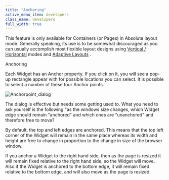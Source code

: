 ```yaml
---
title: "Anchoring"
active_menu_item: developers
class_name: developers
full_width: true
---
```



This feature is only available for Containers (or Pages) in Absolute layout mode. Generally speaking, its use is to be somewhat discouraged as you can usually accomplish most flexible layout designs using [Vertical / Horizontal](../responsive-/-adaptive-/-fluid-design/absolute-and-relative-layout.htm) modes and [Adaptive Layouts](../responsive-/-adaptive-/-fluid-design/adaptive-layout-rules.htm) .

Anchoring

Each Widget has an Anchor property. If you click on it, you will see a pop-up rectangle appear with for possible locations you can select. It is possible to select a number of these four Anchor points.

![Anchorpoint\_dialog](/img/docs/anchorpoint_dialog.zoom49.png)

The dialog is effective but needs some getting used to. What you need to ask yourself is the following "as the windows size changes, which Widget edge should remain "anchored" and which ones are "unanchored" and therefore free to move?

By default, the top and left edges are anchored. This means that the top left corner of the Widget will remain in the same place whereas its width and height are free to change in proportion to the change in size of the browser window.

If you anchor a Widget to the right hand side, then as the page is resized it will remain fixed relative to the right hand side, so the Widget will move. Also if the Widget is anchored to the bottom edge, it will remain fixed relative to the bottom edge, and will also move as the page is resized.

